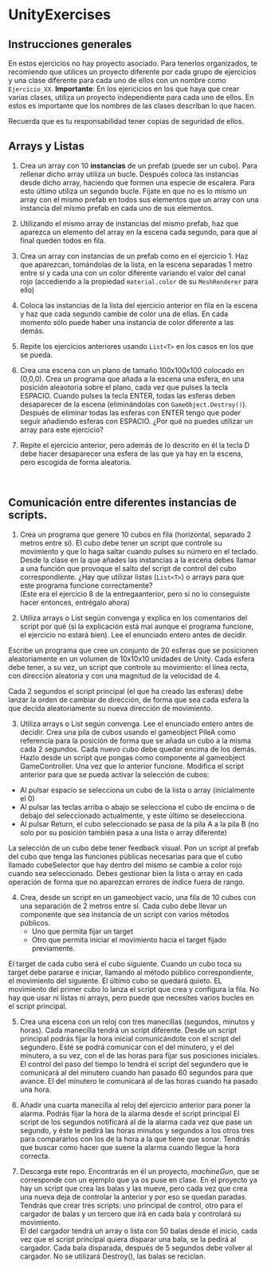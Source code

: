 # UnityExercises

## Instrucciones generales

En estos ejercicios no hay proyecto asociado. Para tenerlos organizados, te recomiendo que utilices un proyecto diferente por cada grupo de ejercicios y una clase diferente para cada uno de ellos con un nombre como `Ejercicio_XX`.
**Importante**: En los ejericicios en los que haya que crear varias clases, utiliza un proyecto independiente para cada uno de ellos. En estos es importante que los nombres de las clases describan lo que hacen.

Recuerda que es tu responsabilidad tener copias de seguridad de ellos.

## Arrays y Listas
1. Crea un array con 10 **instancias** de un prefab (puede ser un cubo). Para rellenar dicho array utiliza un bucle. Después coloca las instancias desde dicho array, haciendo que formen una especie de escalera. Para esto último utiliza un segundo bucle. Fíjate en que no es lo mismo un array con el mismo prefab en todos sus elementos que un array con una instancia del mismo prefab en cada uno de sus elementos.

2. Utilizando el mismo array de instancias del mismo prefab, haz que aparezca un elemento del array en la escena cada segundo, para que al final queden todos en fila.

3. Crea un array con instancias de un prefab como en el ejercicio 1. Haz que aparezcan, tomándolas de la lista, en la escena separadas 1 metro entre sí y cada una con un color diferente variando el valor del canal rojo (accediendo a la propiedad `material.color` de su `MeshRenderer` para ello)

4. Coloca las instancias de la lista del ejercicio anterior en fila en la escena y haz que cada segundo cambie de color una de ellas. En cada momento sólo puede haber una instancia de color diferente a las demás.

5. Repite los ejercicios anteriores usando `List<T>` en los casos en los que se pueda.

6. Crea una escena con un plano de tamaño 100x100x100 colocado en (0,0,0). Crea un programa que añada a la escena una esfera, en una posición aleaotoria sobre el plano, cada vez que pulses la tecla ESPACIO. Cuando pulses la tecla ENTER, todas las esferas deben desaparecer de la escena (eliminándolas con `GameObject.Destroy()`). Después de eliminar todas las esferas con ENTER tengo que poder seguir añadiendo esferas con ESPACIO. ¿Por qué no puedes utilizar un array para este ejercicio?

7. Repite el ejercicio anterior, pero además de lo descrito en él la tecla D debe hacer desaparecer una esfera de las que ya hay en la escena, pero escogida de forma aleatoria.  
<br />



## Comunicación entre diferentes instancias de scripts.  

1. Crea un programa que genere 10 cubos en fila (horizontal, separado 2 metros entre sí). El cubo debe tener un script que controle su movimiento y que lo haga saltar cuando pulses su número en el teclado. Desde la clase en la que añades las instancias a la escena debes llamar a una función que provoque el salto del script de control del cubo correspondiente. ¿Hay que utilizar listas (`List<T>`) o arrays para que este programa funcione correctamente?  
 (Este era el ejercicio 8 de la entregaanterior, pero si no lo conseguiste hacer entonces, entrégalo ahora)

2. Utiliza arrays o List<T> según convenga y explica en los comentarios del script por qué (si la explicación está mal aunque el programa funcione, el ejercicio no estará bien). Lee el enunciado entero antes de decidir.   
 
 Escribe un programa que cree un conjunto de 20 esferas que se posicionen aleatoriamente en
un volumen de 10x10x10 unidades de Unity. Cada esfera debe tener, a su vez, un script que
controle su movimiento: el línea recta, con dirección aleatoria y con una magnitud de la
velocidad de 4.   

 Cada 2 segundos el script principal (el que ha creado las esferas) debe lanzar la orden de
cambiar de dirección, de forma que sea cada esfera la que decida aleatoriamente su nueva
dirección de movimiento.

3. Utiliza arrays o List<T> según convenga. Lee el enunciado entero antes de decidir.
 Crea una pila de cubos usando el gameobject PileA como referencia para la posición de forma que se añada un cubo a la misma cada 2 segundos. Cada nuevo cubo debe quedar encima de los demás. Hazlo desde un script que pongas como componente al gameobject GameController.
 Una vez que lo anterior funcione. Modifica el script anterior para que se pueda activar la selección de cubos:
 * Al pulsar espacio se selecciona un cubo de la lista o array (inicialmente el 0)
 * Al pulsar las teclas arriba o abajo se selecciona el cubo de encima o de debajo del seleccionado actualmente, y este último se deselecciona.
 * Al pulsar Return, el cubo seleccionado se pasa de la pila A a la pila B (no solo por su posición también pasa a una lista o array diferente)

 La selección de un cubo debe tener feedback visual. Pon un script al prefab del cubo que tenga las funciones públicas necesarias para que el cubo llamado cubeSelector que hay dentro del mismo se cambie a color rojo cuando sea seleccionado.
Debes gestionar bien la lista o array en cada operación de forma que no aparezcan errores de índice fuera de rango.

4. Crea, desde un script en un gameobject vacío, una fila de 10 cubos con una separación de 2 metros entre sí. Cada cubo debe llevar un componente que sea instancia de un script con varios métodos públicos. 
	* Uno que permita fijar un target
	* Otro que permita iniciar el movimiento hacia el target fijado previamente.  
	
 El target de cada cubo será el cubo siguiente. Cuando un cubo toca su target debe pararse e iniciar, llamando al método público correspondiente, el movimiento del siguiente. El último cubo se quedará quieto.
 EL movimiento del primer cubo lo lanza el script que crea y configura la fila. No hay que usar ni listas ni arrays, pero puede que necesites varios bucles en el script principal.

5. Crea una escena con un reloj con tres manecillas (segundos, minutos y horas). Cada manecilla tendrá un script diferente. Desde un script principal podrás fijar la hora inicial comunicándote con el script del segundero. Esté se podrá comunicar con el del minutero, y el del minutero, a su vez, con el de las horas para fijar sus posiciones iniciales. El control del paso del tiempo lo tendrá el script del segundero que le comunicará al del minutero cuando han pasado 60 segundos para que avance. El del minutero le comunicará al de las horas cuando ha pasado una hora.
 
6. Añadir una cuarta manecilla al reloj del ejercicio anterior para poner la alarma. Podrás fijar la hora de la alarma desde el script principal El script de los segundos notificará al de la alarma cada vez que pase un segundo, y éste le pedirá las horas minutos y segundos a los otros tres para compararlos con los de la hora a la que tiene que sonar. Tendrás que buscar como hacer que suene la alarma cuando llegue la hora correcta.
7. Descarga este repo. Encontrarás en él un proyecto, *machineGun*, que se corresponde con un ejemplo que ya os puse en clase. En el proyecto ya hay un script que crea las balas y las mueve, pero cada vez que crea una nueva deja de controlar la anterior y por eso se quedan paradas.  
  Tendrás que crear tres scripts: uno principal de control, otro para el cargador de balas y un tercero que irá en cada bala y controlará su movimiento.  
  El del cargador tendrá un array o lista con 50 balas desde el inicio, cada vez que el script principal quiera disparar una bala, se la pedirá al cargador. Cada bala disparada, después de 5 segundos debe volver al cargador. No se utilizará Destroy(), las balas se reciclan.